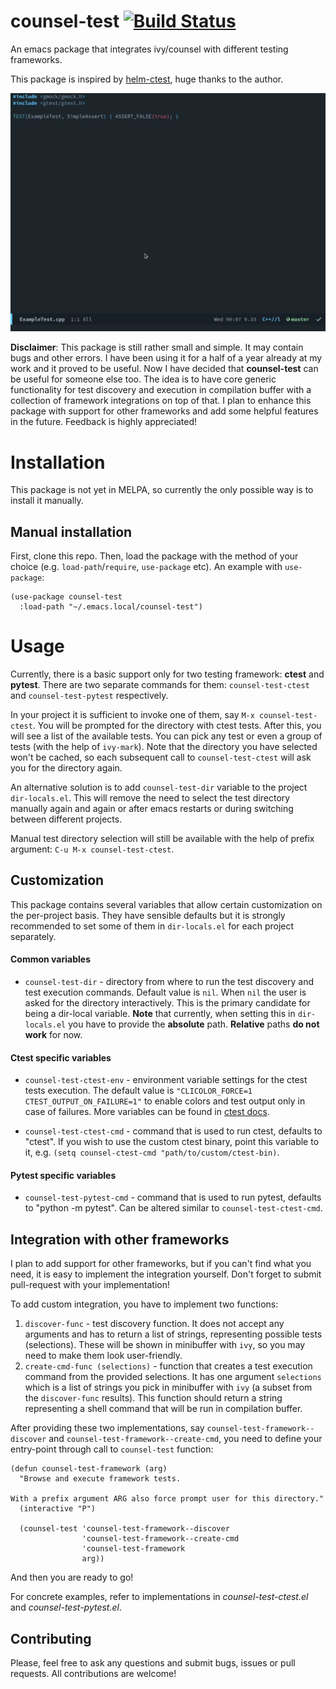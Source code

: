 # counsel-test [![Build Status](https://travis-ci.com/xmagpie/counsel-test.svg?branch=master)](https://travis-ci.com/xmagpie/counsel-test)
An emacs package that integrates ivy/counsel with different testing frameworks.

This package is inspired by
[helm-ctest](https://github.com/danlamanna/helm-ctest), huge thanks to the
author.

![demo](assets/demo.gif)

**Disclaimer**:
This package is still rather small and simple. It may contain
bugs and other errors. I have been using it for a half of a year already at my
work and it proved to be useful. Now I have decided that **counsel-test** can be
useful for someone else too. The idea is to have core generic functionality for
test discovery and execution in compilation buffer with a collection of
framework integrations on top of that. I plan to enhance this package with
support for other frameworks and add some helpful features in the
future. Feedback is highly appreciated!

# Installation
This package is not yet in MELPA, so currently the only possible way is to
install it manually.

## Manual installation
First, clone this repo. Then, load the package with the method of your
choice (e.g. `load-path`/`require`, `use-package` etc). An example with
`use-package`:

``` emacs-lisp
(use-package counsel-test
  :load-path "~/.emacs.local/counsel-test")
```

# Usage
Currently, there is a basic support only for two testing framework: **ctest**
and **pytest**. There are two separate commands for them: `counsel-test-ctest`
and `counsel-test-pytest` respectively.

In your project it is sufficient to invoke one of them, say `M-x
counsel-test-ctest`. You will be prompted for the directory with ctest
tests. After this, you will see a list of the available tests. You can pick any
test or even a group of tests (with the help of `ivy-mark`). Note that the
directory you have selected won't be cached, so each subsequent call to
`counsel-test-ctest` will ask you for the directory again.

An alternative solution is to add `counsel-test-dir` variable to the project
`dir-locals.el`. This will remove the need to select the test directory manually
again and again or after emacs restarts or during switching between different
projects.

Manual test directory selection will still be available with the help of prefix
argument: `C-u M-x counsel-test-ctest`.

## Customization
This package contains several variables that allow certain customization on the
per-project basis. They have sensible defaults but it is strongly recommended to
set some of them in `dir-locals.el` for each project separately.

#### Common variables
* `counsel-test-dir` - directory from where to run the test discovery and test
  execution commands. Default value is `nil`. When `nil` the user is asked for
  the directory interactively. This is the primary candidate for being a
  dir-local variable. **Note** that currently, when setting this in
  `dir-locals.el` you have to provide the **absolute** path. **Relative** paths
  **do not work** for now.

#### Ctest specific variables
* `counsel-test-ctest-env` - environment variable settings for the ctest tests
  execution. The default value is `"CLICOLOR_FORCE=1 CTEST_OUTPUT_ON_FAILURE=1"`
  to enable colors and test output only in case of failures. More variables can
  be found in [ctest docs](https://cmake.org/cmake/help/latest/manual/ctest.1.html).

* `counsel-test-ctest-cmd` - command that is used to run ctest, defaults to
  "ctest". If you wish to use the custom ctest binary, point this variable to
  it, e.g.  `(setq counsel-ctest-cmd "path/to/custom/ctest-bin)`.

#### Pytest specific variables
* `counsel-test-pytest-cmd` - command that is used to run pytest, defaults to
  "python -m pytest". Can be altered similar to `counsel-test-ctest-cmd`.

## Integration with other frameworks
I plan to add support for other frameworks, but if you can't find what you need,
it is easy to implement the integration yourself. Don't forget to submit
pull-request with your implementation!

To add custom integration, you have to implement two functions:
1. `discover-func` - test discovery function. It does not accept any arguments
   and has to return a list of strings, representing possible tests
   (selections). These will be shown in minibuffer with `ivy`, so you may need
   to make them look user-friendly.
2. `create-cmd-func (selections)` - function that creates a test execution
   command from the provided selections. It has one argument `selections` which
   is a list of strings you pick in minibuffer with `ivy` (a subset from the
   `discover-func` results). This function should return a string representing a
   shell command that will be run in compilation buffer.

After providing these two implementations, say
`counsel-test-framework--discover` and `counsel-test-framework--create-cmd`, you
need to define your entry-point through call to `counsel-test` function:

``` emacs-lisp
(defun counsel-test-framework (arg)
  "Browse and execute framework tests.

With a prefix argument ARG also force prompt user for this directory."
  (interactive "P")

  (counsel-test 'counsel-test-framework--discover
                'counsel-test-framework--create-cmd
                'counsel-test-framework
                arg))
```

And then you are ready to go!

For concrete examples, refer to implementations in *counsel-test-ctest.el* and
*counsel-test-pytest.el*.

## Contributing
Please, feel free to ask any questions and submit bugs, issues or pull
requests. All contributions are welcome!
